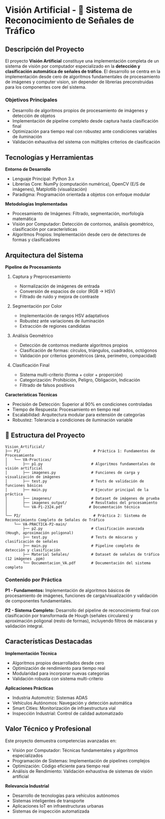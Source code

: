 # Visión Artificial - 🚦 Sistema de Reconocimiento de Señales de Tráfico

## Descripción del Proyecto

El proyecto **Visión Artificial** constituye una implementación completa de un sistema de visión por computador especializado en la **detección y clasificación automática de señales de tráfico**. El desarrollo se centra en la implementación desde cero de algoritmos fundamentales de procesamiento de imágenes y computer vision, sin depender de librerías preconstruidas para los componentes core del sistema.

### Objetivos Principales
- Desarrollo de algoritmos propios de procesamiento de imágenes y detección de objetos  
- Implementación de pipeline completo desde captura hasta clasificación final  
- Optimización para tiempo real con robustez ante condiciones variables de iluminación  
- Validación exhaustiva del sistema con múltiples criterios de clasificación  

## Tecnologías y Herramientas

**Entorno de Desarrollo**  
- Lenguaje Principal: Python 3.x  
- Librerías Core: NumPy (computación numérica), OpenCV (E/S de imágenes), Matplotlib (visualización)  
- Paradigma: Programación orientada a objetos con enfoque modular  

**Metodologías Implementadas**  
- Procesamiento de Imágenes: Filtrado, segmentación, morfología matemática  
- Visión por Computador: Detección de contornos, análisis geométrico, clasificación por características  
- Algoritmos Propios: Implementación desde cero de detectores de formas y clasificadores  

## Arquitectura del Sistema

**Pipeline de Procesamiento**  
1. Captura y Preprocesamiento  
   - Normalización de imágenes de entrada  
   - Conversión de espacios de color (RGB → HSV)  
   - Filtrado de ruido y mejora de contraste  

2. Segmentación por Color  
   - Implementación de rangos HSV adaptativos  
   - Robustez ante variaciones de iluminación  
   - Extracción de regiones candidatas  

3. Análisis Geométrico  
   - Detección de contornos mediante algoritmos propios  
   - Clasificación de formas: círculos, triángulos, cuadrados, octógonos  
   - Validación por criterios geométricos (área, perímetro, compacidad)  

4. Clasificación Final  
   - Sistema multi-criterio (forma + color + proporción)  
   - Categorización: Prohibición, Peligro, Obligación, Indicación  
   - Filtrado de falsos positivos  

**Características Técnicas**
- Precisión de Detección: Superior al 90% en condiciones controladas  
- Tiempo de Respuesta: Procesamiento en tiempo real  
- Escalabilidad: Arquitectura modular para extensión de categorías  
- Robustez: Tolerancia a condiciones de iluminación variable  

## 📁 Estructura del Proyecto

```
Vision_Artificial/
├── P1/                                 # Práctica 1: Fundamentos de Procesamiento
│   └── VA-Practicas/
│       ├── p1.py                      # Algoritmos fundamentales de visión artificial
│       ├── imagenes.py                # Funciones de carga y visualización de imágenes
│       ├── test.py                    # Tests de validación de funciones básicas
│       ├── main.py                    # Ejecutor principal de la práctica
│       ├── imagenes/                  # Dataset de imágenes de prueba
│       ├── imagenes_output/           # Resultados del procesamiento
│       └── VA-P1-2324.pdf            # Documentación técnica
│
└── P2/                                 # Práctica 2: Sistema de Reconocimiento Completo de Señales de Tráfico
    └── VA-PRACTICA-P2-main/
        ├── p2.py                      # Clasificación avanzada (Hough, aproximación poligonal)
        ├── test.py                    # Tests de máscaras y clasificación de señales
        ├── main.py                    # Pipeline completo de detección y clasificación
        ├── Material Señales/          # Dataset de señales de tráfico (12 imágenes .ppm)
        └── Documentacion_VA.pdf       # Documentación del sistema completo
```

### Contenido por Práctica

**P1 - Fundamentos:** Implementación de algoritmos básicos de procesamiento de imágenes, funciones de carga/visualización y validación de componentes fundamentales.

**P2 - Sistema Completo:** Desarrollo del pipeline de reconocimiento final con clasificación por transformada de Hough (señales circulares) y aproximación poligonal (resto de formas), incluyendo filtros de máscaras y validación integral.


## Características Destacadas

**Implementación Técnica**  
- Algoritmos propios desarrollados desde cero  
- Optimización de rendimiento para tiempo real  
- Modularidad para incorporar nuevas categorías  
- Validación robusta con sistema multi-criterio  

**Aplicaciones Prácticas**  
- Industria Automotriz: Sistemas ADAS  
- Vehículos Autónomos: Navegación y detección automática  
- Smart Cities: Monitorización de infraestructura vial  
- Inspección Industrial: Control de calidad automatizado  

## Valor Técnico y Profesional

Este proyecto demuestra competencias avanzadas en:
- Visión por Computador: Técnicas fundamentales y algoritmos especializados  
- Programación de Sistemas: Implementación de pipelines complejos  
- Optimización: Código eficiente para tiempo real  
- Análisis de Rendimiento: Validación exhaustiva de sistemas de visión artificial  

**Relevancia Industrial**  
- Desarrollo de tecnologías para vehículos autónomos  
- Sistemas inteligentes de transporte  
- Aplicaciones IoT en infraestructuras urbanas  
- Sistemas de inspección automatizada  